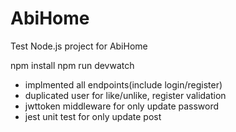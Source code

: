# AbiHome
Test Node.js project for AbiHome

npm install
npm run devwatch

- implmented all endpoints(include login/register)
- duplicated user for like/unlike, register validation
- jwttoken middleware for only update password
- jest unit test for only update post